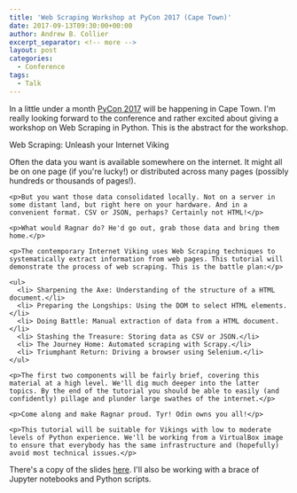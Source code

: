 ```yaml
---
title: 'Web Scraping Workshop at PyCon 2017 (Cape Town)'
date: 2017-09-13T09:30:00+00:00
author: Andrew B. Collier
excerpt_separator: <!-- more -->
layout: post
categories:
  - Conference
tags:
  - Talk
---
```


In a little under a month [PyCon 2017](https://za.pycon.org/) will be happening in Cape Town. I'm really looking forward to the conference and rather excited about giving a workshop on Web Scraping in Python. This is the abstract for the workshop.

<!-- more -->

<!--
PITCH: Web scraping is a handy weapon for every developer to have in his arsenal. This is especially true now, where the ability to gather data from a variety of sources is becoming very important.
-->

<div class="talk">
  <div class="title">Web Scraping: Unleash your Internet Viking</div>
  <div class="abstract">
    <p>Often the data you want is available somewhere on the internet. It might all be on one page (if you're lucky!) or distributed across many pages (possibly hundreds or thousands of pages!).</p>

    <p>But you want those data consolidated locally. Not on a server in some distant land, but right here on your hardware. And in a convenient format. CSV or JSON, perhaps? Certainly not HTML!</p>

    <p>What would Ragnar do? He'd go out, grab those data and bring them home.</p>

    <p>The contemporary Internet Viking uses Web Scraping techniques to systematically extract information from web pages. This tutorial will demonstrate the process of web scraping. This is the battle plan:</p>

    <ul>
      <li> Sharpening the Axe: Understanding of the structure of a HTML document.</li>
      <li> Preparing the Longships: Using the DOM to select HTML elements.</li>
      <li> Doing Battle: Manual extraction of data from a HTML document.</li>
      <li> Stashing the Treasure: Storing data as CSV or JSON.</li>
      <li> The Journey Home: Automated scraping with Scrapy.</li>
      <li> Triumphant Return: Driving a browser using Selenium.</li>
    </ul>

    <p>The first two components will be fairly brief, covering this material at a high level. We'll dig much deeper into the latter topics. By the end of the tutorial you should be able to easily (and confidently) pillage and plunder large swathes of the internet.</p>

    <p>Come along and make Ragnar proud. Tyr! Odin owns you all!</p>

    <p>This tutorial will be suitable for Vikings with low to moderate levels of Python experience. We'll be working from a VirtualBox image to ensure that everybody has the same infrastructure and (hopefully) avoid most technical issues.</p>
  </div>
</div>

There's a copy of the slides [here](https://www.slideshare.net/andrewbcollier/pyconza-2017-web-scraping-unleash-your-internet-viking). I'll also be working with a brace of Jupyter notebooks and Python scripts.